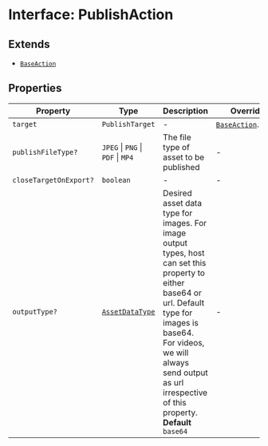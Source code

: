 # Interface: PublishAction

## Extends

- [`BaseAction`](BaseAction.md)

## Properties

| Property | Type | Description | Overrides |
| ------ | ------ | ------ | ------ |
| `target` | `PublishTarget` | - | [`BaseAction`](BaseAction.md).`target` |
| `publishFileType?` | `JPEG` \| `PNG` \| `PDF` \| `MP4` | The file type of asset to be published | - |
| `closeTargetOnExport?` | `boolean` | - | - |
| `outputType?` | [`AssetDataType`](../../Asset.types/enumerations/AssetDataType.md) | Desired asset data type for images. For image output types, host can set this property to either base64 or url. Default type for images is base64. For videos, we will always send output as url irrespective of this property. **Default** `base64` | - |
